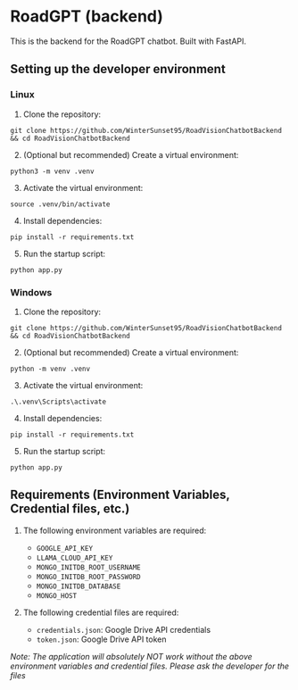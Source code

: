 # RoadGPT (backend)

This is the backend for the RoadGPT chatbot. Built with FastAPI.

## Setting up the developer environment

### Linux
1. Clone the repository:
```
git clone https://github.com/WinterSunset95/RoadVisionChatbotBackend && cd RoadVisionChatbotBackend
```
2. (Optional but recommended) Create a virtual environment:
```
python3 -m venv .venv
```
3. Activate the virtual environment:
```
source .venv/bin/activate
```
4. Install dependencies:
```
pip install -r requirements.txt
```
5. Run the startup script:
```
python app.py
```

### Windows
1. Clone the repository:
```
git clone https://github.com/WinterSunset95/RoadVisionChatbotBackend && cd RoadVisionChatbotBackend
```
2. (Optional but recommended) Create a virtual environment:
```
python -m venv .venv
```
3. Activate the virtual environment:
```
.\.venv\Scripts\activate
```
4. Install dependencies:
```
pip install -r requirements.txt
```
5. Run the startup script:
```
python app.py
```

## Requirements (Environment Variables, Credential files, etc.)

1. The following environment variables are required:
    - `GOOGLE_API_KEY`
    - `LLAMA_CLOUD_API_KEY`
    - `MONGO_INITDB_ROOT_USERNAME`
    - `MONGO_INITDB_ROOT_PASSWORD`
    - `MONGO_INITDB_DATABASE`
    - `MONGO_HOST`

2. The following credential files are required:
    - `credentials.json`: Google Drive API credentials
    - `token.json`: Google Drive API token

*Note: The application will absolutely NOT work without the above environment variables and credential files.*
*Please ask the developer for the files*
